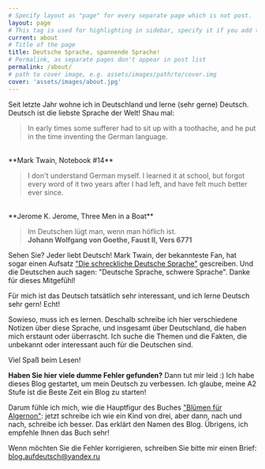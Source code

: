 ```yaml
---
# Specify layout as "page" for every separate page which is not post.
layout: page
# This tag is used for highlighting in sidebar, specify it if you add this page to sidebar in _includes/navigation.html
current: about
# Title of the page
title: Deutsche Sprache, spannende Sprache!
# Permalink, as separate pages don't appear in post list
permalink: /about/
# path to cover image, e.g. assets/images/path/to/cover.img
cover: 'assets/images/about.jpg'
---
```

Seit letzte Jahr wohne ich in Deutschland und lerne (sehr gerne) Deutsch.
Deutsch ist die liebste Sprache der Welt! Shau mal:

> In early times some sufferer had to sit up with a toothache, and he put in the time inventing the German language.
<br>
**Mark Twain, Notebook #14**

> I don't understand German myself. I learned it at school, but forgot every word of it two years after I had left, and have felt much better ever since. 
<br>
**Jerome K. Jerome, Three Men in a Boat**

> Im Deutschen lügt man, wenn man höflich ist.
> <br>
>**Johann Wolfgang von Goethe, Faust II, Vers 6771**

Sehen Sie? Jeder liebt Deutsch! Mark Twain, der bekannteste Fan, hat sogar einen Aufsatz ["Die schreckliche Deutsche Sprache"][essay] gescreiben.
Und die Deutschen auch sagen: "Deutsche Sprache, schwere Sprache". Danke für dieses Mitgefühl! 

Für mich ist das Deutsch tatsätlich sehr interessant, und ich lerne Deutsch sehr gern! Echt!

Sowieso, muss ich es lernen.
Deschalb schreibe ich hier verschiedene Notizen über 
diese Sprache, und insgesamt über Deutschland, die haben mich erstaunt oder überrascht.
Ich suche die Themen und die Fakten, die unbekannt oder interessant auch für die Deutschen sind.

Viel Spaß beim Lesen!

**Haben Sie hier viele dumme Fehler gefunden?**
Dann tut mir leid :) Ich habe dieses Blog gestartet, um mein Deutsch zu verbessen. Ich glaube, meine A2 Stufe ist die Beste Zeit ein Blog zu starten!

Darum fühle ich mich, wie die Hauptfigur des Buches ["Blümen für Algernon"][blumen]:
jetzt schreibe ich wie ein Kind von drei, aber dann, nach und nach, schreibe ich besser. Das erklärt den Namen des Blog. Übrigens, ich empfehle Ihnen das Buch sehr!

Wenn möchten Sie die Fehler korrigieren, schreiben Sie bitte mir einen Brief:
<blog.aufdeutsch@yandex.ru>

[blumen]: http://www.amazon.de/dp/3608960295
[essay]: https://en.wikisource.org/wiki/A_Tramp_Abroad/Appendix_D
